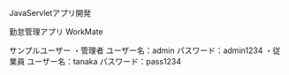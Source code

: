 JavaServletアプリ開発

勤怠管理アプリ WorkMate

サンプルユーザー
・管理者
ユーザー名：admin
パスワード：admin1234
・従業員
ユーザー名：tanaka
パスワード：pass1234
